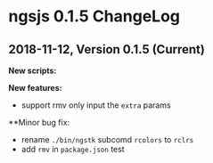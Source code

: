 # ngsjs 0.1.5 ChangeLog

## 2018-11-12, Version 0.1.5 (Current)

**New scripts:**  

**New features:**

- support rmv only input the `extra` params

**Minor bug fix:

- rename `./bin/ngstk` subcomd `rcolors` to `rclrs`
- add `rmv` in `package.json` test
